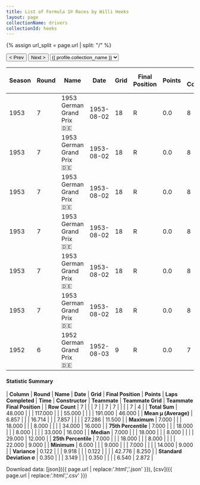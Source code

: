 ```yaml
---
title: List of Formula 1® Races by Willi Heeks
layout: page
collectionName: drivers
collectionId: heeks
---
```


{% assign url_split = page.url | split: "/" %}
<div id="collection-navigation">
<button onclick="selector.options[selector.selectedIndex-1].value && (window.location = selector.options[selector.selectedIndex-1].value);">&lt; Prev</button>
<button onclick="selector.options[selector.selectedIndex+1].value && (window.location = selector.options[selector.selectedIndex+1].value);">Next &gt;</button>
<select id="selector" onchange="this.options[this.selectedIndex].value && (window.location = this.options[this.selectedIndex].value);">
  {% for collectionId in site.data[page.collectionName].refs %}
    {% if collectionId == page.collectionId %}
      {% assign selected = "selected" %}
    {% else %}
      {% assign selected = "" %}
    {% endif %}
    {% assign profile = site.data[page.collectionName][collectionId].profile %}
    <option value="/f1/{{ page.collectionName }}/{{ collectionId }}/{{ url_split[4] }}" {{ selected }}>{{ profile.collection_name }}</option>
  {% endfor %}
</select>
</div>

| Season | Round | Name | Date | Grid | Final Position | Points | Laps Completed | Time | Constructor | Teammate | Teammate Grid | Teammate Final Position |
|--|--|--|--|--|--|--|--|--|--|--|--|--|
| 1953 | 7 | 1953 German Grand Prix 🇩🇪 | 1953-08-02 | 18 | R | 0.0 | 8 |   | Veritas 🇩🇪 | [Hans Herrmann 🇩🇪](/f1/drivers/herrmann) | 14 | 9 |
| 1953 | 7 | 1953 German Grand Prix 🇩🇪 | 1953-08-02 | 18 | R | 0.0 | 8 |   | Veritas 🇩🇪 | [Theo Helfrich 🇩🇪](/f1/drivers/helfrich) | 28 | 12 |
| 1953 | 7 | 1953 German Grand Prix 🇩🇪 | 1953-08-02 | 18 | R | 0.0 | 8 |   | Veritas 🇩🇪 | [Wolfgang Seidel 🇩🇪](/f1/drivers/seidel) | 29 | 16 |
| 1953 | 7 | 1953 German Grand Prix 🇩🇪 | 1953-08-02 | 18 | R | 0.0 | 8 |   | Veritas 🇩🇪 | [Oswald Karch 🇩🇪](/f1/drivers/karch) | 34 | R |
| 1953 | 7 | 1953 German Grand Prix 🇩🇪 | 1953-08-02 | 18 | R | 0.0 | 8 |   | Veritas 🇩🇪 | [Erwin Bauer 🇩🇪](/f1/drivers/bauer) | 33 | R |
| 1953 | 7 | 1953 German Grand Prix 🇩🇪 | 1953-08-02 | 18 | R | 0.0 | 8 |   | Veritas 🇩🇪 | [Ernst Loof 🇩🇪](/f1/drivers/loof) | 31 | R |
| 1952 | 6 | 1952 German Grand Prix 🇩🇪 | 1952-08-03 | 9 | R | 0.0 | 7 |   | AFM 🇩🇪 | [Helmut Niedermayr 🇩🇪](/f1/drivers/niedermayr) | 22 | 9 |

#### Statistic Summary

| **Column** | **Round** | **Name** | **Date** | **Grid** | **Final Position** | **Points** | **Laps Completed** | **Time** | **Constructor** | **Teammate** | **Teammate Grid** | **Teammate Final Position** |
| **Row Count** | 7 |  |  | 7 |  | 7 | 7 |  |  |  | 7 | 4 |
| **Total Sum** | 48.000 |  |  | 117.000 |  |  | 55.000 |  |  |  | 191.000 | 46.000 |
| **Mean μ (Average)** | 6.857 |  |  | 16.714 |  |  | 7.857 |  |  |  | 27.286 | 11.500 |
| **Maximum** | 7.000 |  |  | 18.000 |  |  | 8.000 |  |  |  | 34.000 | 16.000 |
| **75th Percentile** | 7.000 |  |  | 18.000 |  |  | 8.000 |  |  |  | 33.000 | 16.000 |
| **Median** | 7.000 |  |  | 18.000 |  |  | 8.000 |  |  |  | 29.000 | 12.000 |
| **25th Percentile** | 7.000 |  |  | 18.000 |  |  | 8.000 |  |  |  | 22.000 | 9.000 |
| **Minimum** | 6.000 |  |  | 9.000 |  |  | 7.000 |  |  |  | 14.000 | 9.000 |
| **Variance** | 0.122 |  |  | 9.918 |  |  | 0.122 |  |  |  | 42.776 | 8.250 |
| **Standard Deviation σ** | 0.350 |  |  | 3.149 |  |  | 0.350 |  |  |  | 6.540 | 2.872 |

Download data: [json]({{ page.url | replace:'.html','.json' }}), [csv]({{ page.url | replace:'.html','.csv' }})
